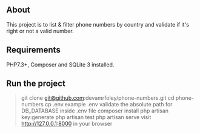 ## About
This project is to list & filter phone numbers by country and validate if it's right or not a valid number.

## Requirements
PHP7.3+, Composer and SQLite 3 installed.

## Run the project

> git clone git@github.com:devamrfoley/phone-numbers.git
> cd phone-numbers
> cp .env.example .env
> validate the absolute path for DB_DATABASE inside .env file
> composer install
> php artisan key:generate
> php artisan test
> php artisan serve
> visit http://127.0.0.1:8000 in your browser
